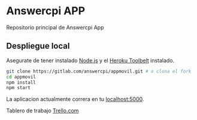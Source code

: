Answercpi APP
===================

Repositorio principal de Answercpi App

## Despliegue local

Asegurate de tener instalado [Node.js](http://nodejs.org/) y el [Heroku Toolbelt](https://toolbelt.heroku.com/) instalado.

```sh
git clone https://gitlab.com/answercpi/appmovil.git # o clona el fork
cd appmovil
npm install
npm start
```

La aplicacion actualmente correra en tu [localhost:5000](http://localhost:5000/).


Tablero de trabajo [Trello.com](https://trello.com/b/M3qVdO19)



